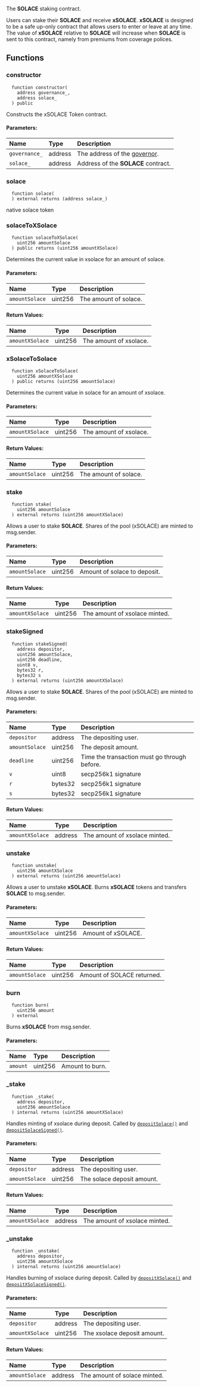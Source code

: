 The **SOLACE** staking contract.

Users can stake their **SOLACE** and receive **xSOLACE**. **xSOLACE** is designed to be a safe up-only contract that allows users to enter or leave at any time. The value of **xSOLACE** relative to **SOLACE** will increase when **SOLACE** is sent to this contract, namely from premiums from coverage polices.


## Functions
### constructor
```solidity
  function constructor(
    address governance_,
    address solace_
  ) public
```
Constructs the xSOLACE Token contract.


#### Parameters:
| Name | Type | Description                                                          |
| :--- | :--- | :------------------------------------------------------------------- |
|`governance_` | address | The address of the [governor](/docs/protocol/governance).
|`solace_` | address | Address of the **SOLACE** contract.

### solace
```solidity
  function solace(
  ) external returns (address solace_)
```
native solace token



### solaceToXSolace
```solidity
  function solaceToXSolace(
    uint256 amountSolace
  ) public returns (uint256 amountXSolace)
```
Determines the current value in xsolace for an amount of solace.


#### Parameters:
| Name | Type | Description                                                          |
| :--- | :--- | :------------------------------------------------------------------- |
|`amountSolace` | uint256 | The amount of solace.

#### Return Values:
| Name                           | Type          | Description                                                                  |
| :----------------------------- | :------------ | :--------------------------------------------------------------------------- |
|`amountXSolace`| uint256 | The amount of xsolace.
### xSolaceToSolace
```solidity
  function xSolaceToSolace(
    uint256 amountXSolace
  ) public returns (uint256 amountSolace)
```
Determines the current value in solace for an amount of xsolace.


#### Parameters:
| Name | Type | Description                                                          |
| :--- | :--- | :------------------------------------------------------------------- |
|`amountXSolace` | uint256 | The amount of xsolace.

#### Return Values:
| Name                           | Type          | Description                                                                  |
| :----------------------------- | :------------ | :--------------------------------------------------------------------------- |
|`amountSolace`| uint256 | The amount of solace.
### stake
```solidity
  function stake(
    uint256 amountSolace
  ) external returns (uint256 amountXSolace)
```
Allows a user to stake **SOLACE**.
Shares of the pool (xSOLACE) are minted to msg.sender.


#### Parameters:
| Name | Type | Description                                                          |
| :--- | :--- | :------------------------------------------------------------------- |
|`amountSolace` | uint256 | Amount of solace to deposit.

#### Return Values:
| Name                           | Type          | Description                                                                  |
| :----------------------------- | :------------ | :--------------------------------------------------------------------------- |
|`amountXSolace`| uint256 | The amount of xsolace minted.
### stakeSigned
```solidity
  function stakeSigned(
    address depositor,
    uint256 amountSolace,
    uint256 deadline,
    uint8 v,
    bytes32 r,
    bytes32 s
  ) external returns (uint256 amountXSolace)
```
Allows a user to stake **SOLACE**.
Shares of the pool (xSOLACE) are minted to msg.sender.


#### Parameters:
| Name | Type | Description                                                          |
| :--- | :--- | :------------------------------------------------------------------- |
|`depositor` | address | The depositing user.
|`amountSolace` | uint256 | The deposit amount.
|`deadline` | uint256 | Time the transaction must go through before.
|`v` | uint8 | secp256k1 signature
|`r` | bytes32 | secp256k1 signature
|`s` | bytes32 | secp256k1 signature

#### Return Values:
| Name                           | Type          | Description                                                                  |
| :----------------------------- | :------------ | :--------------------------------------------------------------------------- |
|`amountXSolace`| address | The amount of xsolace minted.
### unstake
```solidity
  function unstake(
    uint256 amountXSolace
  ) external returns (uint256 amountSolace)
```
Allows a user to unstake **xSOLACE**.
Burns **xSOLACE** tokens and transfers **SOLACE** to msg.sender.


#### Parameters:
| Name | Type | Description                                                          |
| :--- | :--- | :------------------------------------------------------------------- |
|`amountXSolace` | uint256 | Amount of xSOLACE.

#### Return Values:
| Name                           | Type          | Description                                                                  |
| :----------------------------- | :------------ | :--------------------------------------------------------------------------- |
|`amountSolace`| uint256 | Amount of SOLACE returned.
### burn
```solidity
  function burn(
    uint256 amount
  ) external
```
Burns **xSOLACE** from msg.sender.


#### Parameters:
| Name | Type | Description                                                          |
| :--- | :--- | :------------------------------------------------------------------- |
|`amount` | uint256 | Amount to burn.

### _stake
```solidity
  function _stake(
    address depositor,
    uint256 amountSolace
  ) internal returns (uint256 amountXSolace)
```
Handles minting of xsolace during deposit.
Called by [`depositSolace()`](#depositsolace) and [`depositSolaceSigned()`](#depositsolacesigned).


#### Parameters:
| Name | Type | Description                                                          |
| :--- | :--- | :------------------------------------------------------------------- |
|`depositor` | address | The depositing user.
|`amountSolace` | uint256 | The solace deposit amount.

#### Return Values:
| Name                           | Type          | Description                                                                  |
| :----------------------------- | :------------ | :--------------------------------------------------------------------------- |
|`amountXSolace`| address | The amount of xsolace minted.
### _unstake
```solidity
  function _unstake(
    address depositor,
    uint256 amountXSolace
  ) internal returns (uint256 amountSolace)
```
Handles burning of xsolace during deposit.
Called by [`depositXSolace()`](#depositxsolace) and [`depositXSolaceSigned()`](#depositxsolacesigned).


#### Parameters:
| Name | Type | Description                                                          |
| :--- | :--- | :------------------------------------------------------------------- |
|`depositor` | address | The depositing user.
|`amountXSolace` | uint256 | The xsolace deposit amount.

#### Return Values:
| Name                           | Type          | Description                                                                  |
| :----------------------------- | :------------ | :--------------------------------------------------------------------------- |
|`amountSolace`| address | The amount of solace minted.
